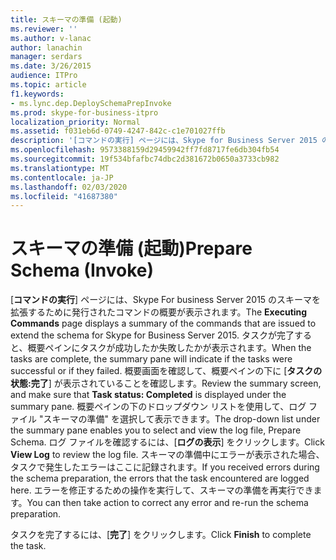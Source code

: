 ```yaml
---
title: スキーマの準備 (起動)
ms.reviewer: ''
ms.author: v-lanac
author: lanachin
manager: serdars
ms.date: 3/26/2015
audience: ITPro
ms.topic: article
f1.keywords:
- ms.lync.dep.DeploySchemaPrepInvoke
ms.prod: skype-for-business-itpro
localization_priority: Normal
ms.assetid: f031eb6d-0749-4247-842c-c1e701027ffb
description: '[コマンドの実行] ページには、Skype for Business Server 2015 のスキーマを拡張するために発行されたコマンドの概要が表示されます。 タスクが完了すると、概要ペインにタスクが成功したか失敗したかが表示されます。 概要画面を確認して、概要ペインの下に [タスクの状態:完了] が表示されていることを確認します。 概要ペインの下のドロップダウン リストを使用して、ログ ファイル "スキーマの準備" を選択して表示できます。 ログ ファイルを確認するには、[ログの表示] をクリックします。 スキーマの準備中にエラーが表示された場合、タスクで発生したエラーはここに記録されます。 エラーを修正するための操作を実行して、スキーマの準備を再実行できます。'
ms.openlocfilehash: 9573388159d29459942ff7fd8717fe6db304fb54
ms.sourcegitcommit: 19f534bfafbc74dbc2d381672b0650a3733cb982
ms.translationtype: MT
ms.contentlocale: ja-JP
ms.lasthandoff: 02/03/2020
ms.locfileid: "41687380"
---
```

# <a name="prepare-schema-invoke"></a><span data-ttu-id="9ad79-109">スキーマの準備 (起動)</span><span class="sxs-lookup"><span data-stu-id="9ad79-109">Prepare Schema (Invoke)</span></span>
 
<span data-ttu-id="9ad79-110">[**コマンドの実行**] ページには、Skype For business Server 2015 のスキーマを拡張するために発行されたコマンドの概要が表示されます。</span><span class="sxs-lookup"><span data-stu-id="9ad79-110">The **Executing Commands** page displays a summary of the commands that are issued to extend the schema for Skype for Business Server 2015.</span></span> <span data-ttu-id="9ad79-111">タスクが完了すると、概要ペインにタスクが成功したか失敗したかが表示されます。</span><span class="sxs-lookup"><span data-stu-id="9ad79-111">When the tasks are complete, the summary pane will indicate if the tasks were successful or if they failed.</span></span> <span data-ttu-id="9ad79-112">概要画面を確認して、概要ペインの下に [**タスクの状態:完了**] が表示されていることを確認します。</span><span class="sxs-lookup"><span data-stu-id="9ad79-112">Review the summary screen, and make sure that **Task status: Completed** is displayed under the summary pane.</span></span> <span data-ttu-id="9ad79-113">概要ペインの下のドロップダウン リストを使用して、ログ ファイル "スキーマの準備" を選択して表示できます。</span><span class="sxs-lookup"><span data-stu-id="9ad79-113">The drop-down list under the summary pane enables you to select and view the log file, Prepare Schema.</span></span> <span data-ttu-id="9ad79-114">ログ ファイルを確認するには、[**ログの表示**] をクリックします。</span><span class="sxs-lookup"><span data-stu-id="9ad79-114">Click **View Log** to review the log file.</span></span> <span data-ttu-id="9ad79-115">スキーマの準備中にエラーが表示された場合、タスクで発生したエラーはここに記録されます。</span><span class="sxs-lookup"><span data-stu-id="9ad79-115">If you received errors during the schema preparation, the errors that the task encountered are logged here.</span></span> <span data-ttu-id="9ad79-116">エラーを修正するための操作を実行して、スキーマの準備を再実行できます。</span><span class="sxs-lookup"><span data-stu-id="9ad79-116">You can then take action to correct any error and re-run the schema preparation.</span></span>
  
<span data-ttu-id="9ad79-117">タスクを完了するには、[**完了**] をクリックします。</span><span class="sxs-lookup"><span data-stu-id="9ad79-117">Click **Finish** to complete the task.</span></span>
  

